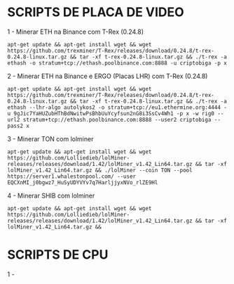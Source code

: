 # SCRIPTS DE PLACA DE VIDEO


1 - Minerar ETH na Binance com T-Rex (0.24.8)

    apt-get update && apt-get install wget && wget https://github.com/trexminer/T-Rex/releases/download/0.24.8/t-rex-0.24.8-linux.tar.gz && tar -xf t-rex-0.24.8-linux.tar.gz && ./t-rex -a ethash -o stratum+tcp://ethash.poolbinance.com:8888 -u criptobiga -p x


2 - Minerar ETH na Binance e ERGO (Placas LHR) com T-Rex (0.24.8)

    apt-get update && apt-get install wget && wget https://github.com/trexminer/T-Rex/releases/download/0.24.8/t-rex-0.24.8-linux.tar.gz && tar -xf t-rex-0.24.8-linux.tar.gz && ./t-rex -a ethash --lhr-algo autolykos2 -o stratum+tcp://eu1.ethermine.org:4444 -u 9gJic7YaHUZubHThBdNwitwPsBhbUuYcyfsun2nG8i3SsCv4Wh1 -p x -w rig0 --url2 stratum+tcp://ethash.poolbinance.com:8888 --user2 criptobiga --pass2 x
    
    
3 - Minerar TON com lolminer
    
    apt-get update && apt-get install wget && wget https://github.com/Lolliedieb/lolMiner-releases/releases/download/1.42/lolMiner_v1.42_Lin64.tar.gz && tar -xf lolMiner_v1.42_Lin64.tar.gz && ./lolMiner --coin TON --pool https://server1.whalestonpool.com/ --user EQCXnMI_j0bgwz7_HuSyUDYVYv7q7HarljjyxNVo_rlZE9Hl


4 - Minerar SHIB com lolminer

    apt-get update && apt-get install wget && wget https://github.com/Lolliedieb/lolMiner-releases/releases/download/1.42/lolMiner_v1.42_Lin64.tar.gz && tar -xf lolMiner_v1.42_Lin64.tar.gz && 



# SCRIPTS DE CPU

1 - 

